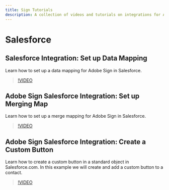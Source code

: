 ```yaml
---
title: Sign Tutorials
description: A collection of videos and tutorials on integrations for Adobe Sign for users.
---
```


# Salesforce

## Salesforce Integration: Set up Data Mapping

Learn how to set up a data mapping for Adobe Sign in Salesforce.

>[!VIDEO](https://video.tv.adobe.com/v/17351?hidetitle=true)

## Adobe Sign Salesforce Integration: Set up Merging Map

Learn how to set up a merge mapping for Adobe Sign in Salesforce.

>[!VIDEO](https://video.tv.adobe.com/v/17350?hidetitle=true)

## Adobe Sign Salesforce Integration: Create a Custom Button

Learn how to create a custom button in a standard object in Salesforce.com. In this example we will create and add a custom button to a contact.

>[!VIDEO](https://video.tv.adobe.com/v/17352?hidetitle=true)